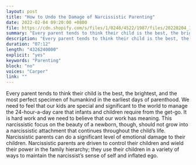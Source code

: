```yaml
---
layout: post
title: "How to Undo the Damage of Narcissistic Parenting"
date: 2022-02-04 09:20:00 +0800
file: https://cdn.shopify.com/s/files/1/0248/4522/1987/files/20220204_1.mp3?v=1644024698
summary: "Every parent tends to think their child is the best, the brightest, and the most perfect specimen of humankind in the earliest days of parenthood. We need to feel that our kids are special and significant to the world to manage the 24-hour-a-day care that infants and children require from the get-go. It is hard work and we need to believe that our work has meaning. This narcissistic focus on the beauty of a newborn, though, should not grow into a narcissistic attachment that continues throughout the child’s life. Narcissistic parents can do a significant level of emotional damage to their children. Narcissistic parents are driven to control their children and wield their power in the family hierarchy; they use their children in a variety of ways to maintain the narcissist’s sense of self and inflated ego."
description: "Every parent tends to think their child is the best, the brightest, and the most perfect specimen of humankind in the earliest days of parenthood. We need to feel that our kids are special and significant to the world to manage the 24-hour-a-day care that infants and children require from the get-go. It is hard work and we need to believe that our work has meaning. This narcissistic focus on the beauty of a newborn, though, should not grow into a narcissistic attachment that continues throughout the child’s life. Narcissistic parents can do a significant level of emotional damage to their children. Narcissistic parents are driven to control their children and wield their power in the family hierarchy; they use their children in a variety of ways to maintain the narcissist’s sense of self and inflated ego."
duration: "07:12"
length: "4326240000"
explicit: "yes"
keywords: "Parenting"
block: "no"
voices: "Carper"
link: ""
---
```


Every parent tends to think their child is the best, the brightest, and the most perfect specimen of humankind in the earliest days of parenthood. We need to feel that our kids are special and significant to the world to manage the 24-hour-a-day care that infants and children require from the get-go. It is hard work and we need to believe that our work has meaning. This narcissistic focus on the beauty of a newborn, though, should not grow into a narcissistic attachment that continues throughout the child’s life. Narcissistic parents can do a significant level of emotional damage to their children. Narcissistic parents are driven to control their children and wield their power in the family hierarchy; they use their children in a variety of ways to maintain the narcissist’s sense of self and inflated ego.
